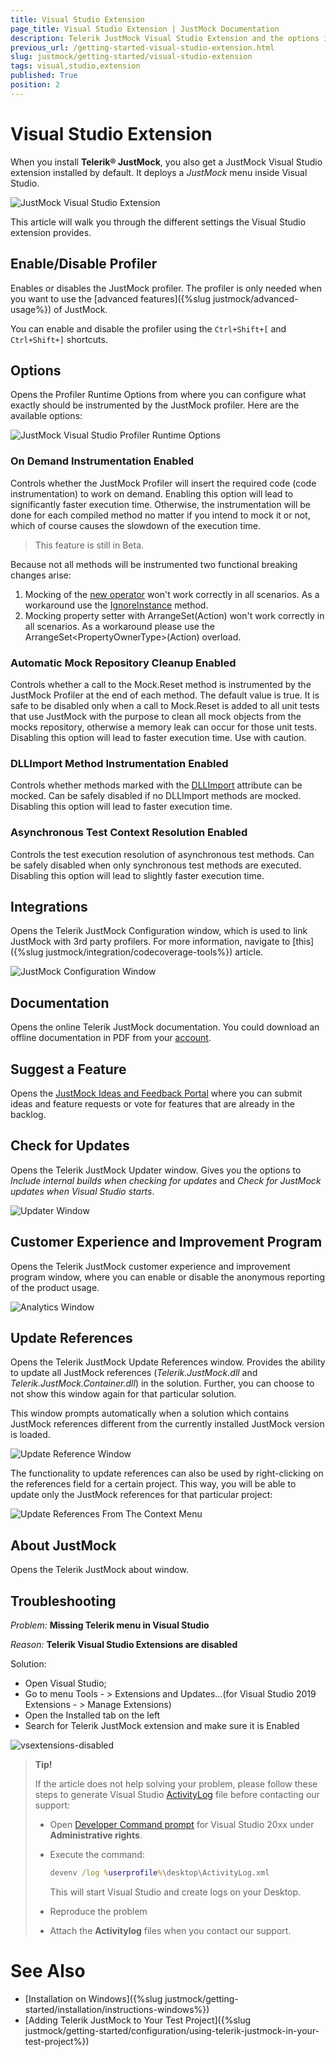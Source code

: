 ```yaml
---
title: Visual Studio Extension
page_title: Visual Studio Extension | JustMock Documentation
description: Telerik JustMock Visual Studio Extension and the options it provides
previous_url: /getting-started-visual-studio-extension.html
slug: justmock/getting-started/visual-studio-extension
tags: visual,studio,extension
published: True
position: 2
---
```


# Visual Studio Extension

When you install __Telerik® JustMock__, you also get a JustMock Visual Studio extension installed by default. It deploys a _JustMock_ menu inside Visual Studio.

![JustMock Visual Studio Extension](images/VSExtension.png)

This article will walk you through the different settings the Visual Studio extension provides. 

## Enable/Disable Profiler

Enables or disables the JustMock profiler. The profiler is only needed when you want to use the [advanced features]({%slug justmock/advanced-usage%}) of JustMock. 

You can enable and disable the profiler using the `Ctrl+Shift+[` and `Ctrl+Shift+]` shortcuts.

## Options
Opens the Profiler Runtime Options from where you can configure what exactly should be instrumented by the JustMock profiler. Here are the available options:

![JustMock Visual Studio Profiler Runtime Options](images/JustMockVSProfilerRuntimeOptions.png)

### On Demand Instrumentation Enabled
Controls whether the JustMock Profiler will insert the required code (code instrumentation) to work on demand. Enabling this option will lead to significantly faster execution time. Otherwise, the instrumentation will be done for each compiled method no matter if you intend to mock it or not, which of course causes the slowdown of the execution time.

> This feature is still in Beta.

Because not all methods will be instrumented two functional breaking changes arise:

1. Mocking of the [new operator](https://docs.microsoft.com/en-us/dotnet/csharp/language-reference/operators/new-operator) won't work correctly in all scenarios. As a workaround use the [IgnoreInstance](https://docs.telerik.com/devtools/justmock/advanced-usage/future-mocking#ignore-instance-for-an-expectation) method.
2. Mocking property setter with ArrangeSet(Action) won't work correctly in all scenarios. As a workaround please use the ArrangeSet&lt;PropertyOwnerType&gt;(Action) overload.

### Automatic Mock Repository Cleanup Enabled
Controls whether a call to the Mock.Reset method is instrumented by the JustMock Profiler at the end of each method. The default value is true. It is safe to be disabled only when a call to Mock.Reset is added to all unit tests that use JustMock with the purpose to clean all mock objects from the mocks repository, otherwise a memory leak can occur for those unit tests. Disabling this option will lead to faster execution time. Use with caution.

### DLLImport Method Instrumentation Enabled
Controls whether methods marked with the [DLLImport](https://docs.microsoft.com/en-us/dotnet/api/system.runtime.interopservices.dllimportattribute?view=net-6.0) attribute can be mocked. Can be safely disabled if no DLLImport methods are mocked. Disabling this option will lead to faster execution time.

### Asynchronous Test Context Resolution Enabled
Controls the test execution resolution of asynchronous test methods. Can be safely disabled when only synchronous test methods are executed. Disabling this option will lead to slightly faster execution time.

## Integrations

Opens the Telerik JustMock Configuration window, which is used to link JustMock with 3rd party profilers. For more information, navigate to [this]({%slug justmock/integration/codecoverage-tools%}) article.

![JustMock Configuration Window](../../integration/code-coverage/images/CodeCoverageTools1.png)

## Documentation

Opens the online Telerik JustMock documentation. You could download an offline documentation in PDF from your [account](https://www.telerik.com/account/).

## Suggest a Feature

Opens the [JustMock Ideas and Feedback Portal](https://feedback.telerik.com/justmock) where you can submit ideas and feature requests or vote for features that are already in the backlog.

## Check for Updates

Opens the Telerik JustMock Updater window.  Gives you the options to *Include internal builds when checking for updates* and *Check for JustMock updates when Visual Studio starts*.

![Updater Window](images/UpdaterWindow.png)

## Customer Experience and Improvement Program 

Opens the Telerik JustMock customer experience and improvement program window, where you can enable or disable the anonymous reporting of the product usage.

![Analytics Window](images/AnalyticsWindow.png)

## Update References 

Opens the Telerik JustMock Update References window. Provides the ability to update all JustMock references (*Telerik.JustMock.dll* and *Telerik.JustMock.Container.dll*) in the solution. Further, you can choose to not show this window again for that particular solution.

This window prompts automatically when a solution which contains JustMock references different from the currently installed JustMock version is loaded.

![Update Reference Window](images/UpdateReferenceWindow.png)
 
The functionality to update references can also be used by right-clicking on the references field for a certain project. This way, you will be able to update only the JustMock references for that particular project: 

![Update References From The Context Menu](images/UpdateReferencesFromTheContextMenu.png)

## About JustMock 

Opens the Telerik JustMock about window.

## Troubleshooting

*Problem:* **Missing Telerik menu in Visual Studio**

*Reason:* **Telerik Visual Studio Extensions are disabled**

Solution:
* Open Visual Studio;
* Go to menu Tools - > Extensions and Updates...(for Visual Studio 2019 Extensions - > Manage Extensions)
* Open the Installed tab on the left​
* Search for Telerik JustMock extension and make sure it is Enabled

![vsextensions-disabled](images/vsextensions-disabled.png)

> **Tip!**
>
>If the article does not help solving your problem, please follow these steps to generate Visual Studio [ActivityLog](https://docs.microsoft.com/en-us/visualstudio/ide/reference/log-devenv-exe?view=vs-2019) file before contacting our support:
>* Open [Developer Command prompt](https://docs.microsoft.com/en-us/dotnet/framework/tools/developer-command-prompt-for-vs) for Visual Studio 20xx under **Administrative rights**.
>* Execute the command:
>
>      ```cmd
>      devenv /log %userprofile%\desktop\ActivityLog.xml
>      ```
>      This will start Visual Studio and create logs on your Desktop.
>* Reproduce the problem
>* Attach the **Activitylog** files when you contact our support.

# See Also

 * [Installation on Windows]({%slug justmock/getting-started/installation/instructions-windows%})
 * [Adding Telerik JustMock to Your Test Project]({%slug justmock/getting-started/configuration/using-telerik-justmock-in-your-test-project%})

